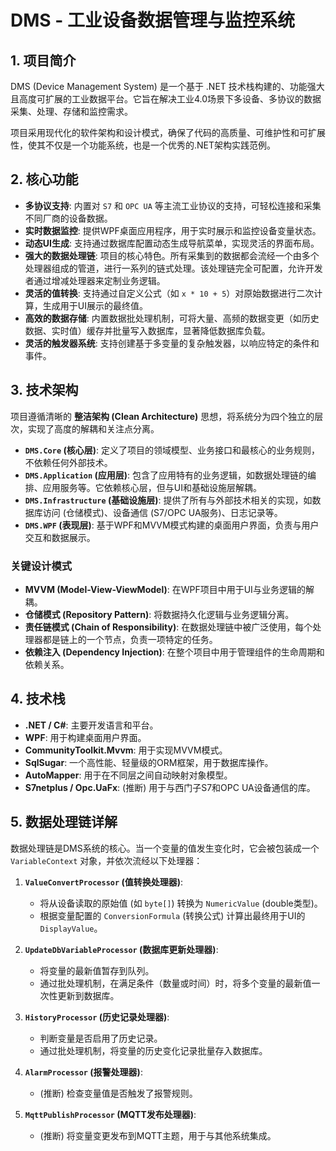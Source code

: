 # DMS - 工业设备数据管理与监控系统

## 1. 项目简介

DMS (Device Management System) 是一个基于 .NET 技术栈构建的、功能强大且高度可扩展的工业数据平台。它旨在解决工业4.0场景下多设备、多协议的数据采集、处理、存储和监控需求。

项目采用现代化的软件架构和设计模式，确保了代码的高质量、可维护性和可扩展性，使其不仅是一个功能系统，也是一个优秀的.NET架构实践范例。

## 2. 核心功能

- **多协议支持**: 内置对 `S7` 和 `OPC UA` 等主流工业协议的支持，可轻松连接和采集不同厂商的设备数据。
- **实时数据监控**: 提供WPF桌面应用程序，用于实时展示和监控设备变量状态。
- **动态UI生成**: 支持通过数据库配置动态生成导航菜单，实现灵活的界面布局。
- **强大的数据处理链**: 项目的核心特色。所有采集到的数据都会流经一个由多个处理器组成的管道，进行一系列的链式处理。该处理链完全可配置，允许开发者通过增减处理器来定制业务逻辑。
- **灵活的值转换**: 支持通过自定义公式（如 `x * 10 + 5`）对原始数据进行二次计算，生成用于UI展示的最终值。
- **高效的数据存储**: 内置数据批处理机制，可将大量、高频的数据变更（如历史数据、实时值）缓存并批量写入数据库，显著降低数据库负载。
- **灵活的触发器系统**: 支持创建基于多变量的复杂触发器，以响应特定的条件和事件。

## 3. 技术架构

项目遵循清晰的 **整洁架构 (Clean Architecture)** 思想，将系统分为四个独立的层次，实现了高度的解耦和关注点分离。

- **`DMS.Core` (核心层)**: 定义了项目的领域模型、业务接口和最核心的业务规则，不依赖任何外部技术。
- **`DMS.Application` (应用层)**: 包含了应用特有的业务逻辑，如数据处理链的编排、应用服务等。它依赖核心层，但与UI和基础设施层解耦。
- **`DMS.Infrastructure` (基础设施层)**: 提供了所有与外部技术相关的实现，如数据库访问 (仓储模式)、设备通信 (S7/OPC UA服务)、日志记录等。
- **`DMS.WPF` (表现层)**: 基于WPF和MVVM模式构建的桌面用户界面，负责与用户交互和数据展示。

### 关键设计模式

- **MVVM (Model-View-ViewModel)**: 在WPF项目中用于UI与业务逻辑的解耦。
- **仓储模式 (Repository Pattern)**: 将数据持久化逻辑与业务逻辑分离。
- **责任链模式 (Chain of Responsibility)**: 在数据处理链中被广泛使用，每个处理器都是链上的一个节点，负责一项特定的任务。
- **依赖注入 (Dependency Injection)**: 在整个项目中用于管理组件的生命周期和依赖关系。

## 4. 技术栈

- **.NET / C#**: 主要开发语言和平台。
- **WPF**: 用于构建桌面用户界面。
- **CommunityToolkit.Mvvm**: 用于实现MVVM模式。
- **SqlSugar**: 一个高性能、轻量级的ORM框架，用于数据库操作。
- **AutoMapper**: 用于在不同层之间自动映射对象模型。
- **S7netplus / Opc.UaFx**: (推断) 用于与西门子S7和OPC UA设备通信的库。

## 5. 数据处理链详解

数据处理链是DMS系统的核心。当一个变量的值发生变化时，它会被包装成一个 `VariableContext` 对象，并依次流经以下处理器：

1.  **`ValueConvertProcessor` (值转换处理器)**:
    - 将从设备读取的原始值 (如 `byte[]`) 转换为 `NumericValue` (double类型)。
    - 根据变量配置的 `ConversionFormula` (转换公式) 计算出最终用于UI的 `DisplayValue`。

2.  **`UpdateDbVariableProcessor` (数据库更新处理器)**:
    - 将变量的最新值暂存到队列。
    - 通过批处理机制，在满足条件（数量或时间）时，将多个变量的最新值一次性更新到数据库。

3.  **`HistoryProcessor` (历史记录处理器)**:
    - 判断变量是否启用了历史记录。
    - 通过批处理机制，将变量的历史变化记录批量存入数据库。

4.  **`AlarmProcessor` (报警处理器)**:
    - (推断) 检查变量值是否触发了报警规则。

5.  **`MqttPublishProcessor` (MQTT发布处理器)**:
    - (推断) 将变量变更发布到MQTT主题，用于与其他系统集成。
